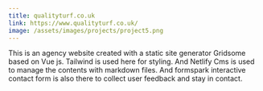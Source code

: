 ```yaml
---
title: qualityturf.co.uk
link: https://www.qualityturf.co.uk/
image: /assets/images/projects/project5.png
---
```


This is an agency website created with a static site generator Gridsome based on Vue js. Tailwind is used here for styling. And Netlify Cms is used to manage the contents with markdown files. And formspark interactive contact form is also there to collect user feedback and stay in contact.